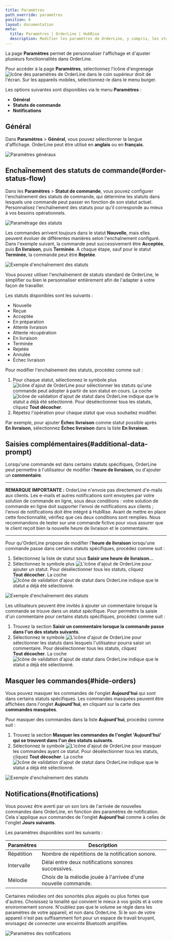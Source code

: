 ```yaml
---
title: Paramètres
path_override: parametres
position: 6
layout: documentation
meta:
  title: Paramètres | OrderLine | HubRise
  description: Modifier les paramètres de OrderLine, y compris, les statuts de commandes ainsi que leur enchaînement et les préférences linguistiques. Synchronisez les données.
---
```


La page **Paramètres** permet de personnaliser l'affichage et d'ajuster plusieurs fonctionnalités dans OrderLine.

Pour accéder à la page **Paramètres**, sélectionnez l'icône d'engrenage <InlineImage width="20" height="20">![Icône des paramètres de OrderLine](../images/035-settings.jpg)</InlineImage> dans le coin supérieur droit de l'écran. Sur les appareils mobiles, sélectionnez-le dans le menu burger.

Les options suivantes sont disponibles via le menu **Paramètres** :

- **Général**
- **Statuts de commande**
- **Notifications**

## Général

Dans **Paramètres** > **Général**, vous pouvez sélectionner la langue d'affichage. OrderLine peut être utilisé en **anglais** ou en **français**.

![Paramètres généraux](./images/009-2x-settings-general.png)

## Enchaînement des statuts de commande(#order-status-flow)

Dans les **Paramètres** > **Statut de commande**, vous pouvez configurer l'enchaînement des statuts de commande, qui détermine les statuts dans lesquels une commande peut passer en fonction de son statut actuel. Personnalisez l'enchaînement des statuts pour qu'il corresponde au mieux à vos besoins opérationnels.

![Paramétrage des statuts](./images/014-2x-settings-order-status.png)

Les commandes arrivent toujours dans le statut **Nouvelle**, mais elles peuvent évoluer de différentes manières selon l'enchaînement configuré. Dans l'exemple suivant, la commande peut successivement être **Acceptée**, puis **En livraison**, puis **Terminée**. A chaque étape, sauf pour le statut **Terminée**, la commande peut être **Rejetée**.

![Exemple d'enchaînement des statuts](./images/010-2x-status-flow-example.png)

Vous pouvez utiliser l'enchaînement de statuts standard de OrderLine, le simplifier ou bien le personnaliser entièrement afin de l'adapter à votre façon de travailler.

Les statuts disponibles sont les suivants :

- Nouvelle
- Reçue
- Acceptée
- En préparation
- Attente livraison
- Attente récupération
- En livraison
- Terminée
- Rejetée
- Annulée
- Échec livraison

Pour modifier l'enchaînement des statuts, procédez comme suit :

1. Pour chaque statut, sélectionnez le symbole plus <InlineImage width="40" height="42">![Icône d'ajout de OrderLine](../images/034-orderline-status-add-specific.jpg)</InlineImage> pour sélectionner les statuts qu'une commande peut adopter à partir de son statut en cours. La coche <InlineImage width="40" height="40">![Icône de validation d'ajout de statut dans OrderLine](../images/037-orderline-status-added.jpg)</InlineImage> indique que le statut a déjà été sélectionné. Pour désélectionner tous les statuts, cliquez **Tout décocher**.
1. Répétez l'opération pour chaque statut que vous souhaitez modifier.

Par exemple, pour ajouter **Échec livraison** comme statut possible après **En livraison**, sélectionnez **Échec livraison** dans la liste **En livraison**.

## Saisies complémentaires(#additional-data-prompt)

Lorsqu'une commande est dans certains statuts spécifiques, OrderLine peut permettre à l'utilisateur de modifier l'**heure de livraison**, ou d'ajouter un **commentaire**.

---

**REMARQUE IMPORTANTE :** OrderLine n'envoie pas directement d'e-mails aux clients. Les e-mails et autres notifications sont envoyées par votre solution de commande en ligne, sous deux conditions : votre solution de commande en ligne doit supporter l'envoi de notifications aux clients ; l'envoi de notifications doit être intégré à HubRise. Avant de mettre en place cette fonctionnalité, vérifiez que ces deux conditions sont remplies. Nous recommandons de tester sur une commande fictive pour vous assurer que le client reçoit bien la nouvelle heure de livraison et le commentaire.

---

Pour qu'OrderLine propose de modifier l'**heure de livraison** lorsqu'une commande passe dans certains statuts spécifiques, procédez comme suit :

1. Sélectionnez la liste de statut sous **Saisir une heure de livraison...**
1. Sélectionnez le symbole plus <InlineImage width="40" height="42">![L'icône d'ajout de OrderLine](../images/034-orderline-status-add-specific.jpg)</InlineImage> pour ajouter un statut. Pour désélectionner tous les statuts, cliquez **Tout décocher**. La coche <InlineImage width="40" height="40">![Icône de validation d'ajout de statut dans OrderLine](../images/037-orderline-status-added.jpg)</InlineImage> indique que le statut a déjà été sélectionné.

![Exemple d'enchaînement des statuts](./images/012-2x-add-prompt-in-delivery.png)

Les utilisateurs peuvent être invités à ajouter un commentaire lorsque la commande se trouve dans un statut spécifique. Pour permettre la saisie d'un commentaire pour certains statuts spécifiques, procédez comme suit :

1. Trouvez la section **Saisir un commentaire lorsque la commande passe dans l'un des statuts suivants**.
1. Sélectionnez le symbole <InlineImage width="40" height="42">![L'icône d'ajout de OrderLine](../images/034-orderline-status-add-specific.jpg)</InlineImage> pour sélectionner les statuts dans lesquels l'utilisateur pourra saisir un commentaire. Pour désélectionner tous les statuts, cliquez **Tout décocher**. La coche <InlineImage width="40" height="40">![Icône de validation d'ajout de statut dans OrderLine](../images/037-orderline-status-added.jpg)</InlineImage> indique que le statut a déjà été sélectionné.

## Masquer les commandes(#hide-orders)

Vous pouvez masquer les commandes de l'onglet **Aujourd'hui** qui sont dans certains statuts spécifiques. Les commandes masquées peuvent être affichées dans l'onglet **Aujourd'hui**, en cliquant sur la carte des **commandes masquées**.

Pour masquer des commandes dans la liste **Aujourd'hui**, procédez comme suit :

1. Trouvez la section **Masquer les commandes de l'onglet 'Aujourd'hui' qui se trouvent dans l'un des statuts suivants**.
1. Sélectionnez le symbole <InlineImage width="40" height="42">![L'icône d'ajout de OrderLine](../images/034-orderline-status-add-specific.jpg)</InlineImage> pour masquer les commandes ayant ce statut. Pour désélectionner tous les statuts, cliquez **Tout décocher**. La coche <InlineImage width="40" height="40">![Icône de validation d'ajout de statut dans OrderLine](../images/037-orderline-status-added.jpg)</InlineImage> indique que le statut a déjà été sélectionné.

![Exemple d'enchaînement des statuts](./images/015-2x-setting-hidden-completed.png)

## Notifications(#notifications)

Vous pouvez être averti par un son lors de l'arrivée de nouvelles commandes dans OrderLine, en fonction des paramètres de notification. Cela s'applique aux commandes de l'onglet **Aujourd'hui** comme à celles de l'onglet **Jours suivants**.

Les paramètres disponibles sont les suivants :

| Paramètres | Description                                                    |
| ---------- | -------------------------------------------------------------- |
| Répétition | Nombre de répétitions de la notification sonore.               |
| Intervalle | Délai entre deux notifications sonores successives.            |
| Mélodie    | Choix de la mélodie jouée à l'arrivée d'une nouvelle commande. |

Certaines mélodies ont des sonorités plus aiguës ou plus fortes que d'autres. Choisissez la tonalité qui convient le mieux à vos goûts et à votre environnement sonore. N'oubliez pas que le volume se règle dans les paramètres de votre appareil, et non dans OrderLine. Si le son de votre appareil n'est pas suffisamment fort pour un espace de travail bruyant, envisagez de connecter une enceinte Bluetooth amplifiée.

![Paramètres des notifications](./images/016-2x-settings-notifications.png)
